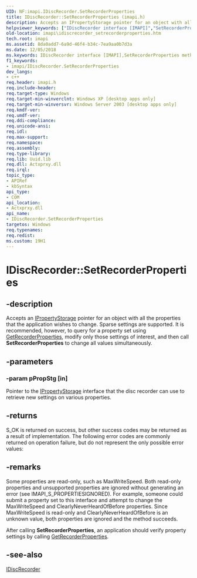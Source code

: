 ```yaml
---
UID: NF:imapi.IDiscRecorder.SetRecorderProperties
title: IDiscRecorder::SetRecorderProperties (imapi.h)
description: Accepts an IPropertyStorage pointer for an object with all the properties that the application wishes to change. Sparse settings are supported.helpviewer_keywords: ["IDiscRecorder interface [IMAPI]","SetRecorderProperties method","IDiscRecorder.SetRecorderProperties","IDiscRecorder::SetRecorderProperties","SetRecorderProperties","SetRecorderProperties method [IMAPI]","SetRecorderProperties method [IMAPI]","IDiscRecorder interface","_win32_idiscrecorder_setrecorderproperties","base.idiscrecorder_setrecorderproperties","imapi.idiscrecorder_setrecorderproperties","imapi/IDiscRecorder::SetRecorderProperties"]
old-location: imapi\idiscrecorder_setrecorderproperties.htm
tech.root: imapi
ms.assetid: 8da0add7-6a9d-46f4-b34c-7ea9aa0b7d3a
ms.date: 12/05/2018
ms.keywords: IDiscRecorder interface [IMAPI],SetRecorderProperties method, IDiscRecorder.SetRecorderProperties, IDiscRecorder::SetRecorderProperties, SetRecorderProperties, SetRecorderProperties method [IMAPI], SetRecorderProperties method [IMAPI],IDiscRecorder interface, _win32_idiscrecorder_setrecorderproperties, base.idiscrecorder_setrecorderproperties, imapi.idiscrecorder_setrecorderproperties, imapi/IDiscRecorder::SetRecorderProperties
f1_keywords:
- imapi/IDiscRecorder.SetRecorderProperties
dev_langs:
- c++
req.header: imapi.h
req.include-header: 
req.target-type: Windows
req.target-min-winverclnt: Windows XP [desktop apps only]
req.target-min-winversvr: Windows Server 2003 [desktop apps only]
req.kmdf-ver: 
req.umdf-ver: 
req.ddi-compliance: 
req.unicode-ansi: 
req.idl: 
req.max-support: 
req.namespace: 
req.assembly: 
req.type-library: 
req.lib: Uuid.lib
req.dll: Actxprxy.dll
req.irql: 
topic_type:
- APIRef
- kbSyntax
api_type:
- COM
api_location:
- Actxprxy.dll
api_name:
- IDiscRecorder.SetRecorderProperties
targetos: Windows
req.typenames: 
req.redist: 
ms.custom: 19H1
---
```


# IDiscRecorder::SetRecorderProperties


## -description


Accepts an 
<a href="https://docs.microsoft.com/windows/desktop/api/propidl/nn-propidl-ipropertystorage">IPropertyStorage</a> pointer for an object with all the properties that the application wishes to change. Sparse settings are supported. It is recommended, however, to query for a property set using 
<a href="https://docs.microsoft.com/windows/desktop/api/imapi/nf-imapi-idiscrecorder-getrecorderproperties">GetRecorderProperties</a>, modify only those settings of interest, and then call 
<b>SetRecorderProperties</b> to change all values simultaneously.


## -parameters




### -param pPropStg [in]

Pointer to the 
<a href="https://docs.microsoft.com/windows/desktop/api/propidl/nn-propidl-ipropertystorage">IPropertyStorage</a> interface that the disc recorder can use to retrieve new settings on various properties.


## -returns



S_OK is returned on success, but other success codes may be returned as a result of implementation. The following error codes are commonly returned on operation failure, but do not represent the only possible error values:




## -remarks



Some properties are read-only, such as MaxWriteSpeed. Both read-only properties and unsupported properties are ignored without generating an error (see IMAPI_S_PROPERTIESIGNORED). For example, someone could submit a property set to this interface and attempt to change the MaxWriteSpeed and ClearlyNeverHeardOfBefore properties. Since MaxWriteSpeed is read-only and ClearlyNeverHeardOfBefore is an unknown value, both properties are ignored and the method succeeds.

After calling 
<b>SetRecorderProperties</b>, an application should verify property settings by calling 
<a href="https://docs.microsoft.com/windows/desktop/api/imapi/nf-imapi-idiscrecorder-getrecorderproperties">GetRecorderProperties</a>.




## -see-also




<a href="https://docs.microsoft.com/windows/desktop/api/imapi/nn-imapi-idiscrecorder">IDiscRecorder</a>
 

 

